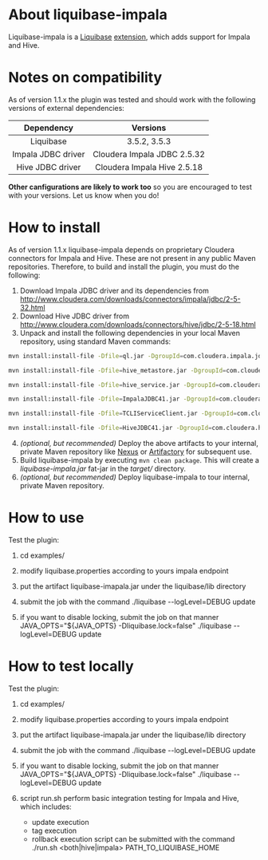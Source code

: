 # About liquibase-impala

Liquibase-impala is a [Liquibase](http://www.liquibase.org/) [extension](https://liquibase.jira.com/wiki/spaces/CONTRIB/overview), which adds support for Impala and Hive.

# Notes on compatibility

As of version 1.1.x the plugin was tested and should work with the following versions of external dependencies:

| Dependency          | Versions                     |
| :-----------------: | :--------------------------: |
| Liquibase           | 3.5.2, 3.5.3                 |
| Impala JDBC driver  | Cloudera Impala JDBC 2.5.32  |
| Hive JDBC driver    | Cloudera Impala Hive 2.5.18  |

**Other canfigurations are likely to work too** so you are encouraged to test with your versions. Let us know when you do!

# How to install

As of version 1.1.x liquibase-impala depends on proprietary Cloudera connectors for Impala and Hive. These are not present in any public Maven repositories.
Therefore, to build and install the plugin, you must do the following:

1. Download Impala JDBC driver and its dependencies from http://www.cloudera.com/downloads/connectors/impala/jdbc/2-5-32.html
2. Download Hive JDBC driver from http://www.cloudera.com/downloads/connectors/hive/jdbc/2-5-18.html
3. Unpack and install the following dependencies in your local Maven repository, using standard Maven commands:
```bash
mvn install:install-file -Dfile=ql.jar -DgroupId=com.cloudera.impala.jdbc -DartifactId=ql -Dversion=2.5.32 -Dpackaging=jar

mvn install:install-file -Dfile=hive_metastore.jar -DgroupId=com.cloudera.impala.jdbc -DartifactId=hive_metastore -Dversion=2.5.32 -Dpackaging=jar

mvn install:install-file -Dfile=hive_service.jar -DgroupId=com.cloudera.impala.jdbc -DartifactId=hive_service -Dversion=2.5.32 -Dpackaging=jar

mvn install:install-file -Dfile=ImpalaJDBC41.jar -DgroupId=com.cloudera.impala.jdbc -DartifactId=ImpalaJDBC41 -Dversion=2.5.32 -Dpackaging=jar

mvn install:install-file -Dfile=TCLIServiceClient.jar -DgroupId=com.cloudera.impala.jdbc -DartifactId=TCLIServiceClient -Dversion=2.5.32 -Dpackaging=jar

mvn install:install-file -Dfile=HiveJDBC41.jar -DgroupId=com.cloudera.hive.jdbc -DartifactId=HiveJDBC41 -Dversion=2.5.18 -Dpackaging=jar
```
4. _(optional, but recommended)_ Deploy the above artifacts to your internal, private Maven repository like [Nexus](https://www.sonatype.com/nexus-repository-sonatype)
or [Artifactory](https://www.jfrog.com/artifactory/) for subsequent use.
5. Build liquibase-impala by executing ```mvn clean package```. This will create a _liquibase-impala.jar_ fat-jar in the _target/_ directory.
6. _(optional, but recommended)_ Deploy liquibase-impala to tour internal, private Maven repository.

# How to use

Test the plugin:

1. cd examples/

2. modify liquibase.properties according to yours impala endpoint

3. put the artifact liquibase-imapala.jar under the liquibase/lib directory

4. submit the job with the command ./liquibase --logLevel=DEBUG update

5. if you want to disable locking, submit the job on that manner JAVA_OPTS="${JAVA_OPTS} -Dliquibase.lock=false" ./liquibase --logLevel=DEBUG update

# How to test locally

Test the plugin:

1. cd examples/

2. modify liquibase.properties according to yours impala endpoint

3. put the artifact liquibase-imapala.jar under the liquibase/lib directory

4. submit the job with the command ./liquibase --logLevel=DEBUG update

5. if you want to disable locking, submit the job on that manner JAVA_OPTS="${JAVA_OPTS} -Dliquibase.lock=false" ./liquibase --logLevel=DEBUG update

6. script run.sh perform basic integration testing for Impala and Hive, which includes:
    - update execution
    - tag execution
    - rollback execution
    script can be submitted with the command ./run.sh <both|hive|impala> PATH_TO_LIQUIBASE_HOME
